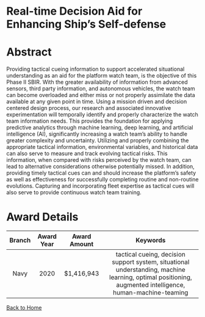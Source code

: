 
Real-time Decision Aid for Enhancing Ship’s Self-defense
========================================================

# Abstract


Providing tactical cueing information to support accelerated situational understanding as an aid for the platform watch team, is the objective of this Phase II SBIR. With the greater availability of information from advanced sensors, third party information, and autonomous vehicles, the watch team can become overloaded and either miss or not properly assimilate the data available at any given point in time. Using a mission driven and decision centered design process, our research and associated innovative experimentation will temporally identify and properly characterize the watch team information needs. This provides the foundation for applying predictive analytics through machine learning, deep learning, and artificial intelligence (AI), significantly increasing a watch team’s ability to handle greater complexity and uncertainty. Utilizing and properly combining the appropriate tactical information, environmental variables, and historical data can also serve to measure and track evolving tactical risks. This information, when compared with risks perceived by the watch team, can lead to alternative considerations otherwise potentially missed. In addition, providing timely tactical cues can and should increase the platform’s safety as well as effectiveness for successfully completing routine and non-routine evolutions. Capturing and incorporating fleet expertise as tactical cues will also serve to provide continuous watch team training.  

# Award Details

|Branch|Award Year|Award Amount|Keywords|
| :---: | :---: | :---: | :---: |
|Navy|2020|$1,416,943|tactical cueing, decision support system, situational understanding, machine learning, optimal positioning, augmented intelligence, human-machine-teaming|
  
  


[Back to Home](https://github.com/chrischow/dod_sbir_awards/DJ/#1893)